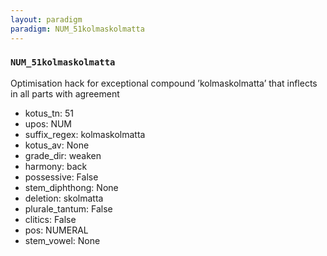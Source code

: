 ```yaml
---
layout: paradigm
paradigm: NUM_51kolmaskolmatta
---
```

### ` NUM_51kolmaskolmatta `

Optimisation hack for exceptional compound ’kolmaskolmatta’ that inflects in all parts with agreement
* kotus_tn: 51
* upos: NUM
* suffix_regex: kolmaskolmatta
* kotus_av: None
* grade_dir: weaken
* harmony: back
* possessive: False
* stem_diphthong: None
* deletion: skolmatta
* plurale_tantum: False
* clitics: False
* pos: NUMERAL
* stem_vowel: None

